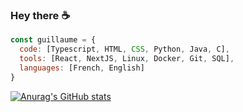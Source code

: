 ### Hey there ☕

```javascript
const guillaume = {
  code: [Typescript, HTML, CSS, Python, Java, C],
  tools: [React, NextJS, Linux, Docker, Git, SQL],
  languages: [French, English]
}
```

[![Anurag's GitHub stats](https://github-readme-stats-nine-alpha-46.vercel.app/api?username=Cereal38&hide=stars&show_icons=true&rank_icon=default)](https://github.com/anuraghazra/github-readme-stats)
